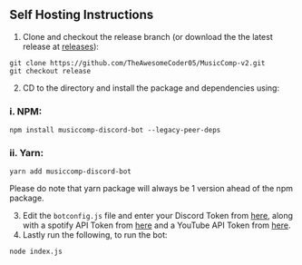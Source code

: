 ## Self Hosting Instructions
1. Clone and checkout the release branch (or download the the latest release at [releases](https://github.com/TheAwesomeCoder05/MusicComp-v2/releases)):


```
git clone https://github.com/TheAwesomeCoder05/MusicComp-v2.git
git checkout release
```

2. CD to the directory and install the package and dependencies using:

  <h3> i. NPM: </h3>
  
```
npm install musiccomp-discord-bot --legacy-peer-deps
```

  <h3> ii. Yarn: </h3>

```
yarn add musiccomp-discord-bot
```
Please do note that yarn package will always be 1 version ahead of the npm package. 

3. Edit the `botconfig.js` file and enter your Discord Token from [here](https://discord.com/developers/applications), along with a spotify API Token from [here](https://developer.spotify.com/dashboard/) and a YouTube API Token from [here](https://developers.google.com/youtube/registering_an_application).
4. Lastly run the following, to run the bot:
```
node index.js
```

